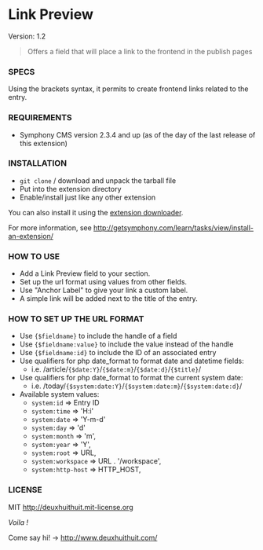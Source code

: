 # Link Preview #

Version: 1.2

> Offers a field that will place a link to the frontend in the publish pages

### SPECS ###

Using the brackets syntax, it permits to create frontend links related to the entry.

### REQUIREMENTS ###

- Symphony CMS version 2.3.4 and up (as of the day of the last release of this extension)

### INSTALLATION ###

- `git clone` / download and unpack the tarball file
- Put into the extension directory
- Enable/install just like any other extension

You can also install it using the [extension downloader](http://symphonyextensions.com/extensions/extension_downloader/).

For more information, see <http://getsymphony.com/learn/tasks/view/install-an-extension/>

### HOW TO USE ###

- Add a Link Preview field to your section.
- Set up the url format using values from other fields.
- Use "Anchor Label" to give your link a custom label.
- A simple link will be added next to the title of the entry.

### HOW TO SET UP THE URL FORMAT ###

- Use `{$fieldname}` to include the handle of a field
- Use `{$fieldname:value}` to include the value instead of the handle
- Use `{$fieldname:id}` to include the ID of an associated entry
- Use qualifiers for php date_format to format date and datetime fields:
	- i.e. /article/`{$date:Y}`/`{$date:m}`/`{$date:d}`/`{$title}`/
- Use qualifiers for php date_format to format the current system date:
	- i.e. /today/`{$system:date:Y}`/`{$system:date:m}`/`{$system:date:d}`/
- Available system values:
	- `system:id` => Entry ID
	- `system:time` => 'H:i'
	- `system:date` => 'Y-m-d'
	- `system:day` => 'd'
	- `system:month` => 'm',
	- `system:year` => 'Y',
	- `system:root` => URL,
	- `system:workspace` => URL . '/workspace',
	- `system:http-host` => HTTP_HOST,


### LICENSE ###

MIT <http://deuxhuithuit.mit-license.org>

*Voila !*

Come say hi! -> <http://www.deuxhuithuit.com/>
